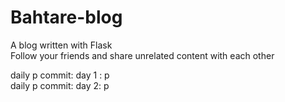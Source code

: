 # Bahtare-blog <br>

A blog written with Flask <br>
Follow your friends and share unrelated content with each other

daily p commit:
day 1 : p
<br>
daily p commit:
day 2: p
